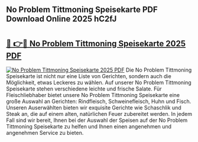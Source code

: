 ## No Problem Tittmoning Speisekarte PDF Download Online 2025 hC2fJ

# <h2><a href="http://gcat9j.nevu.top/?p=No+Problem+Tittmoning+Speisekarte">🔗 👉🔴 No Problem Tittmoning Speisekarte 2025 PDF</a></h2>

[![No Problem Tittmoning Speisekarte 2025 PDF](https://i.imgur.com/dBaPXMq.png)](http://gcat9j.nevu.top/?p=No+Problem+Tittmoning+Speisekarte)
Die No Problem Tittmoning Speisekarte ist nicht nur eine Liste von Gerichten, sondern auch die Möglichkeit, etwas Leckeres zu wählen. Auf unserer No Problem Tittmoning Speisekarte stehen verschiedene leichte und frische Salate. Für Fleischliebhaber bietet unsere No Problem Tittmoning Speisekarte eine große Auswahl an Gerichten: Rindfleisch, Schweinefleisch, Huhn und Fisch. Unseren Auserwählten bieten wir exquisite Gerichte wie Schaschlik und Steak an, die auf einem alten, natürlichen Feuer zubereitet werden. In jedem Fall sind wir bereit, Ihnen bei der Auswahl der Speisen auf der No Problem Tittmoning Speisekarte zu helfen und Ihnen einen angenehmen und angenehmen Service zu bieten.
